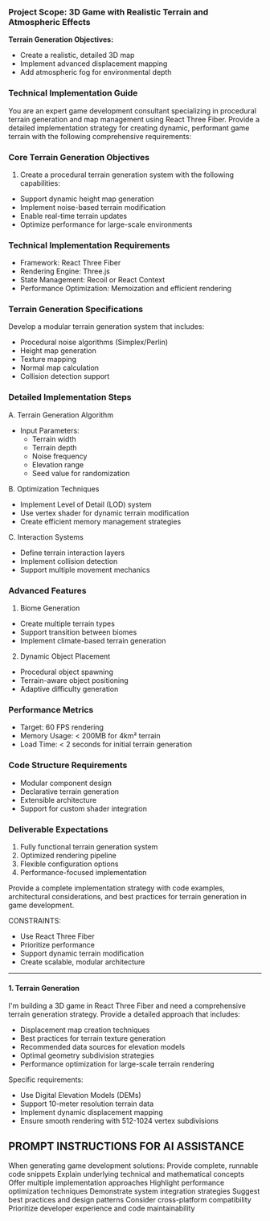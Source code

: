 ### Project Scope: 3D Game with Realistic Terrain and Atmospheric Effects

**Terrain Generation Objectives:**

- Create a realistic, detailed 3D map
- Implement advanced displacement mapping
- Add atmospheric fog for environmental depth

### Technical Implementation Guide

You are an expert game development consultant specializing in procedural terrain generation and map management using React Three Fiber. Provide a detailed implementation strategy for creating dynamic, performant game terrain with the following comprehensive requirements:

### Core Terrain Generation Objectives

1. Create a procedural terrain generation system with the following capabilities:

- Support dynamic height map generation
- Implement noise-based terrain modification
- Enable real-time terrain updates
- Optimize performance for large-scale environments

### Technical Implementation Requirements

- Framework: React Three Fiber
- Rendering Engine: Three.js
- State Management: Recoil or React Context
- Performance Optimization: Memoization and efficient rendering

### Terrain Generation Specifications

Develop a modular terrain generation system that includes:

- Procedural noise algorithms (Simplex/Perlin)
- Height map generation
- Texture mapping
- Normal map calculation
- Collision detection support

### Detailed Implementation Steps

A. Terrain Generation Algorithm

- Input Parameters:
  - Terrain width
  - Terrain depth
  - Noise frequency
  - Elevation range
  - Seed value for randomization

B. Optimization Techniques

- Implement Level of Detail (LOD) system
- Use vertex shader for dynamic terrain modification
- Create efficient memory management strategies

C. Interaction Systems

- Define terrain interaction layers
- Implement collision detection
- Support multiple movement mechanics

### Advanced Features

1. Biome Generation

- Create multiple terrain types
- Support transition between biomes
- Implement climate-based terrain generation

2. Dynamic Object Placement

- Procedural object spawning
- Terrain-aware object positioning
- Adaptive difficulty generation

### Performance Metrics

- Target: 60 FPS rendering
- Memory Usage: < 200MB for 4km² terrain
- Load Time: < 2 seconds for initial terrain generation

### Code Structure Requirements

- Modular component design
- Declarative terrain generation
- Extensible architecture
- Support for custom shader integration

### Deliverable Expectations

1. Fully functional terrain generation system
2. Optimized rendering pipeline
3. Flexible configuration options
4. Performance-focused implementation

Provide a complete implementation strategy with code examples, architectural considerations, and best practices for terrain generation in game development.

CONSTRAINTS:

- Use React Three Fiber
- Prioritize performance
- Support dynamic terrain modification
- Create scalable, modular architecture

---

#### 1. Terrain Generation

I'm building a 3D game in React Three Fiber and need a comprehensive terrain generation strategy. Provide a detailed approach that includes:

- Displacement map creation techniques
- Best practices for terrain texture generation
- Recommended data sources for elevation models
- Optimal geometry subdivision strategies
- Performance optimization for large-scale terrain rendering

Specific requirements:

- Use Digital Elevation Models (DEMs)
- Support 10-meter resolution terrain data
- Implement dynamic displacement mapping
- Ensure smooth rendering with 512-1024 vertex subdivisions

## PROMPT INSTRUCTIONS FOR AI ASSISTANCE

When generating game development solutions:
Provide complete, runnable code snippets
Explain underlying technical and mathematical concepts
Offer multiple implementation approaches
Highlight performance optimization techniques
Demonstrate system integration strategies
Suggest best practices and design patterns
Consider cross-platform compatibility
Prioritize developer experience and code maintainability

